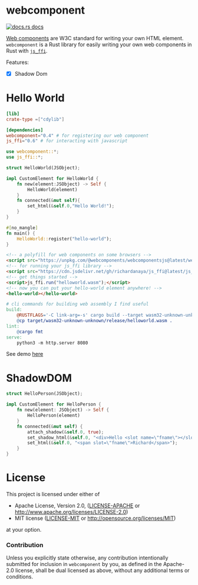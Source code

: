 # webcomponent

<a href="https://docs.rs/webcomponent"><img src="https://img.shields.io/badge/docs-latest-blue.svg?style=flat-square" alt="docs.rs docs" /></a>

[Web components](https://www.webcomponents.org/) are W3C standard for writing your own HTML element. `webcomponent` is a Rust library for easily writing your own web components in Rust with [`js_ffi`](https://github.com/richardanaya/js_ffi).

Features:
- [x] Shadow Dom

# Hello World
```toml
[lib]
crate-type =["cdylib"]

[dependencies]
webcomponent="0.4" # for registering our web component
js_ffi="0.6" # for interacting with javascript
```
```rust
use webcomponent::*;
use js_ffi::*;

struct HelloWorld(JSObject);

impl CustomElement for HelloWorld {
    fn new(element:JSObject) -> Self {
        HelloWorld(element)
    }
    fn connected(&mut self){
        set_html(&self.0,"Hello World!");
    }
}

#[no_mangle]
fn main() {
    HelloWorld::register("hello-world");
}
```
```html
<!-- a polyfill for web components on some browsers -->
<script src="https://unpkg.com/@webcomponents/webcomponentsjs@latest/webcomponents-loader.js"></script>
<!-- for running your js_ffi library -->
<script src="https://cdn.jsdelivr.net/gh/richardanaya/js_ffi@latest/js_ffi.js"></script>
<!-- get things started -->
<script>js_ffi.run("helloworld.wasm");</script>
<!-- now you can put your hello-world element anywhere! -->
<hello-world></hello-world>
```
```makefile
# cli commands for building web assembly I find useful
build:
	@RUSTFLAGS='-C link-arg=-s' cargo build --target wasm32-unknown-unknown --release
	@cp target/wasm32-unknown-unknown/release/helloworld.wasm .
lint:
	@cargo fmt
serve:
	python3 -m http.server 8080
```


See demo [here](https://richardanaya.github.io/webcomponent/examples/helloworld/)

# ShadowDOM

```rust
struct HelloPerson(JSObject);

impl CustomElement for HelloPerson {
    fn new(element: JSObject) -> Self {
        HelloPerson(element)
    }
    fn connected(&mut self) {
        attach_shadow(&self.0, true);
        set_shadow_html(&self.0, "<div>Hello <slot name=\"fname\"></slot>!</div>");
        set_html(&self.0, "<span slot=\"fname\">Richard</span>");
    }
}
```

# License

This project is licensed under either of

 * Apache License, Version 2.0, ([LICENSE-APACHE](LICENSE-APACHE) or
   http://www.apache.org/licenses/LICENSE-2.0)
 * MIT license ([LICENSE-MIT](LICENSE-MIT) or
   http://opensource.org/licenses/MIT)

at your option.

### Contribution

Unless you explicitly state otherwise, any contribution intentionally submitted
for inclusion in `webcomponent` by you, as defined in the Apache-2.0 license, shall be
dual licensed as above, without any additional terms or conditions.

